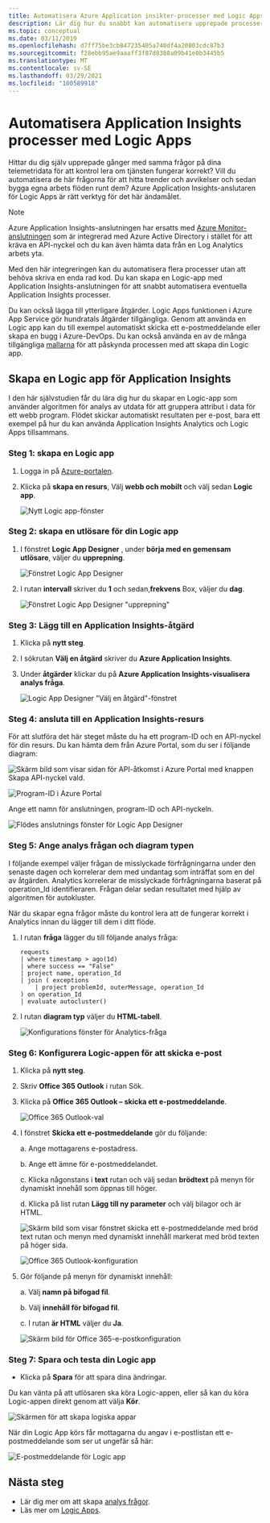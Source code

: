 ```yaml
---
title: Automatisera Azure Application insikter-processer med Logic Apps
description: Lär dig hur du snabbt kan automatisera upprepade processer genom att lägga till Application Insights Connector i din Logic app.
ms.topic: conceptual
ms.date: 03/11/2019
ms.openlocfilehash: d7ff75be3cb847235405a740df4a20803cdc87b3
ms.sourcegitcommit: f28ebb95ae9aaaff3f87d8388a09b41e0b3445b5
ms.translationtype: MT
ms.contentlocale: sv-SE
ms.lasthandoff: 03/29/2021
ms.locfileid: "100589918"
---
```

# <a name="automate-application-insights-processes-by-using-logic-apps"></a>Automatisera Application Insights processer med Logic Apps

Hittar du dig själv upprepade gånger med samma frågor på dina telemetridata för att kontrol lera om tjänsten fungerar korrekt? Vill du automatisera de här frågorna för att hitta trender och avvikelser och sedan bygga egna arbets flöden runt dem? Azure Application Insights-anslutaren för Logic Apps är rätt verktyg för det här ändamålet.

> [!NOTE]
> Azure Application Insights-anslutningen har ersatts med [Azure Monitor-anslutningen](../logs/logicapp-flow-connector.md) som är integrerad med Azure Active Directory i stället för att kräva en API-nyckel och du kan även hämta data från en Log Analytics arbets yta.

Med den här integreringen kan du automatisera flera processer utan att behöva skriva en enda rad kod. Du kan skapa en Logic-app med Application Insights-anslutningen för att snabbt automatisera eventuella Application Insights processer. 

Du kan också lägga till ytterligare åtgärder. Logic Apps funktionen i Azure App Service gör hundratals åtgärder tillgängliga. Genom att använda en Logic app kan du till exempel automatiskt skicka ett e-postmeddelande eller skapa en bugg i Azure-DevOps. Du kan också använda en av de många tillgängliga [mallarna](../../logic-apps/logic-apps-create-logic-apps-from-templates.md) för att påskynda processen med att skapa din Logic app. 

## <a name="create-a-logic-app-for-application-insights"></a>Skapa en Logic app för Application Insights

I den här självstudien får du lära dig hur du skapar en Logic-app som använder algoritmen för analys av utdata för att gruppera attribut i data för ett webb program. Flödet skickar automatiskt resultaten per e-post, bara ett exempel på hur du kan använda Application Insights Analytics och Logic Apps tillsammans. 

### <a name="step-1-create-a-logic-app"></a>Steg 1: skapa en Logic app
1. Logga in på [Azure-portalen](https://portal.azure.com).
1. Klicka på **skapa en resurs**, Välj **webb och mobilt** och välj sedan **Logic app**.

    ![Nytt Logic app-fönster](./media/automate-with-logic-apps/1createlogicapp.png)

### <a name="step-2-create-a-trigger-for-your-logic-app"></a>Steg 2: skapa en utlösare för din Logic app
1. I fönstret **Logic App Designer** , under **börja med en gemensam utlösare**, väljer du **upprepning**.

    ![Fönstret Logic App Designer](./media/automate-with-logic-apps/2logicappdesigner.png)

1. I rutan  **intervall** skriver du **1** och sedan,**frekvens** Box, väljer du **dag**.

    ![Fönstret Logic App Designer "upprepning"](./media/automate-with-logic-apps/3recurrence.png)

### <a name="step-3-add-an-application-insights-action"></a>Steg 3: Lägg till en Application Insights-åtgärd
1. Klicka på **nytt steg**.

1. I sökrutan **Välj en åtgärd** skriver du **Azure Application Insights**.

1. Under **åtgärder** klickar du på **Azure Application Insights-visualisera analys fråga**.

    ![Logic App Designer "Välj en åtgärd"-fönstret](./media/automate-with-logic-apps/4visualize.png)

### <a name="step-4-connect-to-an-application-insights-resource"></a>Steg 4: ansluta till en Application Insights-resurs

För att slutföra det här steget måste du ha ett program-ID och en API-nyckel för din resurs. Du kan hämta dem från Azure Portal, som du ser i följande diagram:

![Skärm bild som visar sidan för API-åtkomst i Azure Portal med knappen Skapa API-nyckel vald.](./media/automate-with-logic-apps/5apiaccess.png)

![Program-ID i Azure Portal](./media/automate-with-logic-apps/6apikey.png)

Ange ett namn för anslutningen, program-ID och API-nyckeln.

![Flödes anslutnings fönster för Logic App Designer](./media/automate-with-logic-apps/7connection.png)

### <a name="step-5-specify-the-analytics-query-and-chart-type"></a>Steg 5: Ange analys frågan och diagram typen
I följande exempel väljer frågan de misslyckade förfrågningarna under den senaste dagen och korrelerar dem med undantag som inträffat som en del av åtgärden. Analytics korrelerar de misslyckade förfrågningarna baserat på operation_Id identifieraren. Frågan delar sedan resultatet med hjälp av algoritmen för autokluster. 

När du skapar egna frågor måste du kontrol lera att de fungerar korrekt i Analytics innan du lägger till dem i ditt flöde.

1. I rutan **fråga** lägger du till följande analys fråga:

    ```
    requests
    | where timestamp > ago(1d)
    | where success == "False"
    | project name, operation_Id
    | join ( exceptions
        | project problemId, outerMessage, operation_Id
    ) on operation_Id
    | evaluate autocluster()
    ```

1. I rutan **diagram typ** väljer du **HTML-tabell**.

    ![Konfigurations fönster för Analytics-fråga](./media/automate-with-logic-apps/8query.png)

### <a name="step-6-configure-the-logic-app-to-send-email"></a>Steg 6: Konfigurera Logic-appen för att skicka e-post

1. Klicka på **nytt steg**.

1. Skriv **Office 365 Outlook** i rutan Sök.

1. Klicka på **Office 365 Outlook – skicka ett e-postmeddelande**.

    ![Office 365 Outlook-val](./media/automate-with-logic-apps/9sendemail.png)

1. I fönstret **Skicka ett e-postmeddelande** gör du följande:

   a. Ange mottagarens e-postadress.

   b. Ange ett ämne för e-postmeddelandet.

   c. Klicka någonstans i **text** rutan och välj sedan **brödtext** på menyn för dynamiskt innehåll som öppnas till höger.
    
   d. Klicka på list rutan **Lägg till ny parameter** och välj bilagor och är HTML.

      ![Skärm bild som visar fönstret skicka ett e-postmeddelande med bröd text rutan och menyn med dynamiskt innehåll markerat med bröd texten på höger sida.](./media/automate-with-logic-apps/10emailbody.png)

      ![Office 365 Outlook-konfiguration](./media/automate-with-logic-apps/11emailparameter.png)

1. Gör följande på menyn för dynamiskt innehåll:

    a. Välj **namn på bifogad fil**.

    b. Välj **innehåll för bifogad fil**.
    
    c. I rutan **är HTML** väljer du **Ja**.

      ![Skärm bild för Office 365-e-postkonfiguration](./media/automate-with-logic-apps/12emailattachment.png)

### <a name="step-7-save-and-test-your-logic-app"></a>Steg 7: Spara och testa din Logic app
* Klicka på **Spara** för att spara dina ändringar.

Du kan vänta på att utlösaren ska köra Logic-appen, eller så kan du köra Logic-appen direkt genom att välja **Kör**.

![Skärmen för att skapa logiska appar](./media/automate-with-logic-apps/13save.png)

När din Logic App körs får mottagarna du angav i e-postlistan ett e-postmeddelande som ser ut ungefär så här:

![E-postmeddelande för Logic app](./media/automate-with-logic-apps/flow9.png)

## <a name="next-steps"></a>Nästa steg

- Lär dig mer om att skapa [analys frågor](../logs/get-started-queries.md).
- Läs mer om [Logic Apps](../../logic-apps/logic-apps-overview.md).



<!--Link references-->

